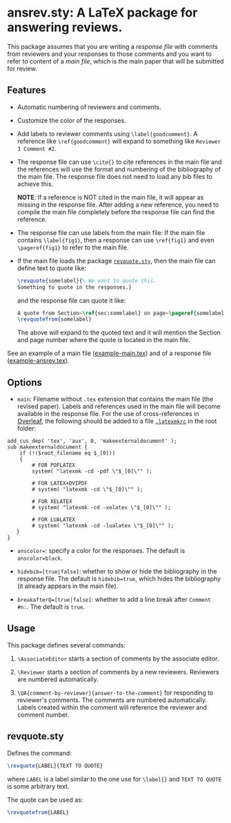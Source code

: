# ansrev.sty: A LaTeX package for answering reviews.

This package assumes that you are writing a _response file_ with comments from
reviewers and your responses to those comments and you want to refer to content
of a _main file_, which is the main paper that will be submitted for review.

## Features

 * Automatic numbering of reviewers and comments.

 * Customize the color of the responses.

 * Add labels to reviewer comments using `\label{goodcomment}`. A reference like `\ref{goodcomment}` will expand to something like `Reviewer 3 Comment #2`.

 * The response file can use `\cite{}` to cite references in the main file and the references will use the format and numbering of the bibliography of the main file. The response file does not need to load any bib files to achieve this. 
 
    **NOTE**: If a reference is NOT cited in the main file, it will appear as missing in the response file. After adding a new reference, you need to compile the main file completely before the response file can find the reference.

 * The response file can use labels from the main file: If the main file contains `\label{fig1}`, then a response can use `\ref{fig1}` and even `\pageref{fig1}` to refer to the main file.

 * If the main file loads the package [`revquote.sty`](https://github.com/MLopez-Ibanez/ansrev/blob/main/revquote.sty), then the main file can define text to quote like:
   ```latex
   \revquote{somelabel}{% We want to quote this.
   Something to quote in the responses.}
   ```
   and the response file can quote it like:
   ```latex
   A quote from Section~\ref{sec:somelabel} on page~\pageref{somelabel}:
   \revquotefrom{somelabel}
   ```
   The above will expand to the quoted text and it will mention the Section and page number where the quote is located in the main file.

See an example of a main file ([example-main.tex](https://github.com/MLopez-Ibanez/ansrev/blob/main/example-main.tex)) and of a response file ([example-ansrev.tex](https://github.com/MLopez-Ibanez/ansrev/blob/main/example-ansrev.tex)).


## Options

  * `main`: Filename without `.tex` extension that contains the main file (the revised paper). Labels and references used in the main file will become available in the response file. For the use of cross-references in [Overleaf](https://www.overleaf.com/learn/how-to/Cross_referencing_with_the_xr_package_in_Overleaf), the following should be added to a file [`.latexmkrc`](https://github.com/MLopez-Ibanez/ansrev/blob/main/.latexmkrc) in the root folder:
  ```
  add_cus_dep( 'tex', 'aux', 0, 'makeexternaldocument' );
  sub makeexternaldocument {
      if (!($root_filename eq $_[0]))
      {
          # FOR PDFLATEX
          system( "latexmk -cd -pdf \"$_[0]\"" );
  
          # FOR LATEX+DVIPDF
          # system( "latexmk -cd \"$_[0]\"" );
  
          # FOR XELATEX
          # system( "latexmk -cd -xelatex \"$_[0]\"" );
        
          # FOR LUALATEX
          # system( "latexmk -cd -lualatex \"$_[0]\"" );
     }
  }
  ```
  
  * `anscolor=`: specify a color for the responses. The default is `anscolor=black`.
  
  * `hidebib=[true|false]`: whether to show or hide the bibliography in the response file. The default is `hidebib=true`, which hides the bibliography (it already appears in the main file).

  * `breakafterQ=[true|false]`: whether to add a line break after `Comment #n:`. The default is `true`.

## Usage

This package defines several commands:

1. `\AssociateEditor` starts a section of comments by the associate editor.

2. `\Reviewer` starts a section of comments by a new reviewers. Reviewers are numbered automatically.

3. `\QA{comment-by-reviewer}{answer-to-the-comment}` for responding to reviewer's comments. The comments are numbered automatically. Labels created within the comment will reference the reviewer and comment number.

## revquote.sty

Defines the command:

```latex
\revquote{LABEL}{TEXT TO QUOTE}
```

where `LABEL` is a label similar to the one use for `\label{}` and `TEXT TO QUOTE` is some arbitrary text.

The quote can be used as:

```latex
\revquotefrom{LABEL}
```
